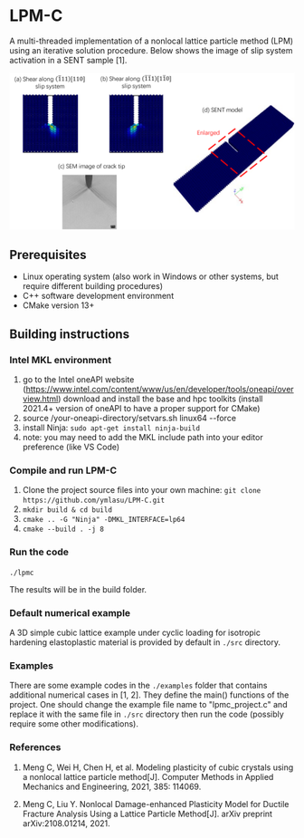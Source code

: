 # LPM-C
A multi-threaded implementation of a nonlocal lattice particle method (LPM) using an iterative solution procedure. Below shows the image of slip system activation in a SENT sample [1].

![Slip](slip_system.png)

## Prerequisites
- Linux operating system (also work in Windows or other systems, but require different building procedures)
- C++ software development environment
- CMake version 13+

## Building instructions

### Intel MKL environment
1. go to the Intel oneAPI website (https://www.intel.com/content/www/us/en/developer/tools/oneapi/overview.html) download and install the base and hpc toolkits (install 2021.4+ version of oneAPI to have a proper support for CMake)
2. source /your-oneapi-directory/setvars.sh linux64 --force
3. install Ninja: `sudo apt-get install ninja-build`
4. note: you may need to add the MKL include path into your editor preference (like VS Code)

### Compile and run LPM-C
1. Clone the project source files into your own machine: `git clone https://github.com/ymlasu/LPM-C.git` 
2. `mkdir build & cd build`
3. `cmake .. -G "Ninja" -DMKL_INTERFACE=lp64`
4. `cmake --build . -j 8`

### Run the code
`./lpmc`

The results will be in the build folder.

### Default numerical example
A 3D simple cubic lattice example under cyclic loading for isotropic hardening elastoplastic material is provided by default in `./src` directory.

### Examples
There are some example codes in the `./examples` folder that contains additional numerical cases in [1, 2]. They define the main() functions of the project. One should change the example file name to "lpmc_project.c" and replace it with the same file in `./src` directory then run the code (possibly require some other modifications).

### References
1. Meng C, Wei H, Chen H, et al. Modeling plasticity of cubic crystals using a nonlocal lattice particle method[J]. Computer Methods in Applied Mechanics and Engineering, 2021, 385: 114069.

2. Meng C, Liu Y. Nonlocal Damage-enhanced Plasticity Model for Ductile Fracture Analysis Using a Lattice Particle Method[J]. arXiv preprint arXiv:2108.01214, 2021.
